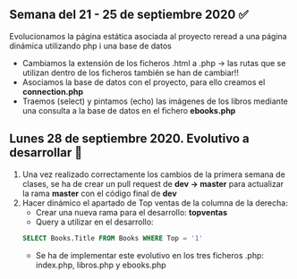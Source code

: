 ## Semana del 21 - 25 de septiembre 2020 :white_check_mark:
Evolucionamos la página estática asociada al proyecto reread a una página dinámica utilizando php i una base de datos
- Cambiamos la extensión de los ficheros .html a .php -> las rutas que se utilizan dentro de los ficheros también se han de cambiar!!
- Asociamos la base de datos con el proyecto, para ello creamos el **connection.php**
- Traemos (select) y pintamos (echo) las imágenes de los libros mediante una consulta a la base de datos en el fichero **ebooks.php**

## Lunes 28 de septiembre 2020. Evolutivo a desarrollar :loudspeaker:
1. Una vez realizado correctamente los cambios de la primera semana de clases, se ha de crear un pull request de **dev -> master** para actualizar la rama **master** con el código final de **dev**
2. Hacer dinámico el apartado de Top ventas de la columna de la derecha:
    - Crear una nueva rama para el desarrollo: **topventas**
    - Query a utilizar en el desarrollo:
    ```sql
    SELECT Books.Title FROM Books WHERE Top = '1'
    ```
    - Se ha de implementar este evolutivo en los tres ficheros .php: index.php, libros.php y ebooks.php
